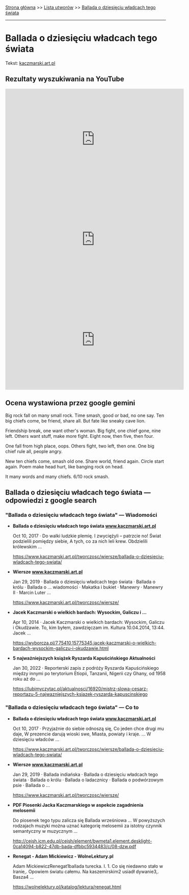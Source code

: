 [Strona główna](../index.md) >> [Lista utworów](../list.md) >> [Ballada o dziesięciu władcach tego świata](41.md)

---

# Ballada o dziesięciu władcach tego świata

Tekst: [kaczmarski.art.pl](https://www.kaczmarski.art.pl/tworczosc/wiersze/ballada-o-dziesieciu-wladcach-tego-swiata/)

## Rezultaty wyszukiwania na YouTube

<iframe width="560" height="315" src="https://www.youtube.com/embed/XHZSp9VUw4A?si=IdontcarewhotheIRSsendsImnotpayingtaxes" title="YouTube video player" frameborder="0" allow="accelerometer; autoplay; clipboard-write; encrypted-media; gyroscope; picture-in-picture; web-share" referrerpolicy="strict-origin-when-cross-origin" allowfullscreen></iframe>

<iframe width="560" height="315" src="https://www.youtube.com/embed/YBgRBzv2X-8?si=IdontcarewhotheIRSsendsImnotpayingtaxes" title="YouTube video player" frameborder="0" allow="accelerometer; autoplay; clipboard-write; encrypted-media; gyroscope; picture-in-picture; web-share" referrerpolicy="strict-origin-when-cross-origin" allowfullscreen></iframe>

<iframe width="560" height="315" src="https://www.youtube.com/embed/yCeuV682y6w?si=IdontcarewhotheIRSsendsImnotpayingtaxes" title="YouTube video player" frameborder="0" allow="accelerometer; autoplay; clipboard-write; encrypted-media; gyroscope; picture-in-picture; web-share" referrerpolicy="strict-origin-when-cross-origin" allowfullscreen></iframe>

## Ocena wystawiona przez google gemini

Big rock fall on many small rock. Time smash, good or bad, no one say. Ten big chiefs come, be friend, share all. But fate like sneaky cave lion.

Friendship break, one want other's woman. Big fight, one chief gone, nine left. Others want stuff, make more fight. Eight now, then five, then four.

One fall from high place, oops. Others fight, two left, then one. One big chief rule all, people angry.

New ten chiefs come, smash old one. Share world, friend again. Circle start again. Poem make head hurt, like banging rock on head.

It many words and many chiefs. 6/10 rock smash.


## Ballada o dziesięciu władcach tego świata — odpowiedzi z google search

### "Ballada o dziesięciu władcach tego świata" — Wiadomości

- **Ballada o dziesięciu władcach tego świata www.kaczmarski.art.pl**

    Oct 10, 2017  ·  Do walki ludzkie plemię. I zwyciężyli – patrzcie no! Świat podzielili pomiędzy siebie, A tych, co za nich leli krew. Obdzielili królewskim ... 

   <https://www.kaczmarski.art.pl/tworczosc/wiersze/ballada-o-dziesieciu-wladcach-tego-swiata/>
- **Wiersze www.kaczmarski.art.pl**

    Jan 29, 2019  ·  Ballada o dziesięciu władcach tego świata · Ballada o królu · Ballada o ... wiadomości · Makatka i bukiet · Manewry · Manewry II · Marcin Luter ... 

   <https://www.kaczmarski.art.pl/tworczosc/wiersze/>
- **Jacek Kaczmarski o wielkich bardach: Wysockim, Galiczu i ...**

    Apr 10, 2014  ·  Jacek Kaczmarski o wielkich bardach: Wysockim, Galiczu i Okudżawie. To, kim byłem, zawdzięczam im. Kultura 10.04.2014, 13:44. Jacek ... 

   <https://wyborcza.pl/7,75410,15775345,jacek-kaczmarski-o-wielkich-bardach-wysockim-galiczu-i-okudzawie.html>
- **5 najważniejszych książek Ryszarda Kapuścińskiego  Aktualności**

    Jan 30, 2022  ·  Reporterski zapis z podróży Ryszarda Kapuścińskiego między innymi po terytorium Etiopii, Tanzanii, Nigerii czy Ghany, od 1958 roku aż do ... 

   <https://lubimyczytac.pl/aktualnosci/16920/mistrz-slowa-cesarz-reportazu-5-najwazniejszych-ksiazek-ryszarda-kapuscinskiego>

### "Ballada o dziesięciu władcach tego świata" — Co to

- **Ballada o dziesięciu władcach tego świata www.kaczmarski.art.pl**

    Oct 10, 2017  ·  Przyjaźnie do siebie odnoszą się, Co jeden chce drugi mu daje, W prezencie darują wioski swe, Miasta, powiaty i kraje. ... W dziesięciu władców ... 

   <https://www.kaczmarski.art.pl/tworczosc/wiersze/ballada-o-dziesieciu-wladcach-tego-swiata/>
- **Wiersze www.kaczmarski.art.pl**

    Jan 29, 2019  ·  Ballada indiańska · Ballada o dziesięciu władcach tego świata · Ballada o królu · Ballada o ladacznicy · Ballada o podwórzowym psie · Ballada o ... 

   <https://www.kaczmarski.art.pl/tworczosc/wiersze/>
- **PDF Piosenki Jacka Kaczmarskiego w aspekcie zagadnienia melosemii**

    Do piosenek tego typu zalicza się Ballada wrześniowa ... W powyższych rodzajach muzyki można uznać kategorię melosemii za istotny czynnik semantyczny w muzycznym ... 

   <http://cejsh.icm.edu.pl/cejsh/element/bwmeta1.element.desklight-0ca14094-b822-47db-bada-dfbbc5934483/c/08-dzw.pdf>
- **Renegat - Adam Mickiewicz - WolneLektury.pl**

    Adam MickiewiczRenegat1ballada turecka. I. 1. Co się niedawno stało w Iranie,. Opowiem światu całemu. Na kaszemirskim2 usiadł dywanie3,. Basza4 ... 

   <https://wolnelektury.pl/katalog/lektura/renegat.html>

